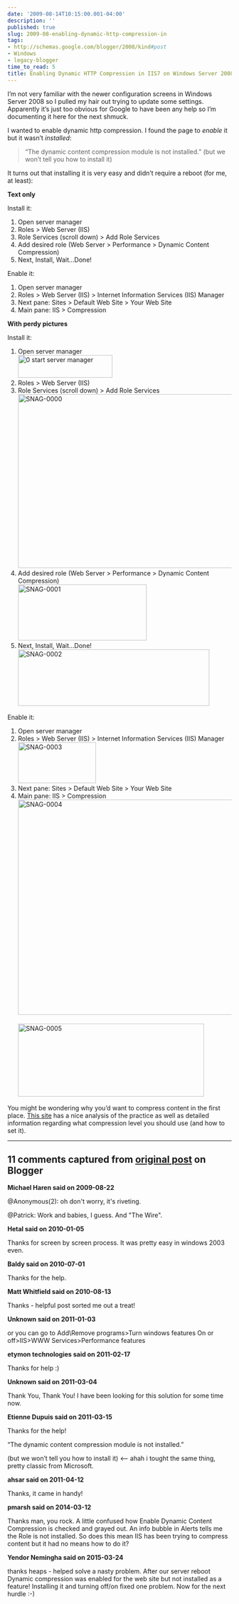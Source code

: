 ```yaml
---
date: '2009-08-14T10:15:00.001-04:00'
description: ''
published: true
slug: 2009-08-enabling-dynamic-http-compression-in
tags:
- http://schemas.google.com/blogger/2008/kind#post
- Windows
- legacy-blogger
time_to_read: 5
title: Enabling Dynamic HTTP Compression in IIS7 on Windows Server 2008
---
```


<p>I’m not very familiar with the newer configuration screens in Windows Server 2008 so I pulled my hair out trying to update some settings. Apparently it’s just too obvious for Google to have been any help so I’m documenting it here for the next shmuck.</p>  <p>I wanted to enable dynamic http compression. I found the page to <em>enable</em> it but it wasn’t <em>installed</em>:</p>  <blockquote>   <p>“The dynamic content compression module is not installed.” (but we won’t tell you how to install it)</p> </blockquote>  <p>It turns out that installing it is very easy and didn’t require a reboot (for me, at least):</p>  <p><strong>Text only</strong></p>  <p>Install it:</p>  <ol>   <li>Open server manager</li>    <li>Roles &gt; Web Server (IIS)</li>    <li>Role Services (scroll down) &gt; Add Role Services</li>    <li>Add desired role (Web Server &gt; Performance &gt; Dynamic Content Compression)</li>    <li>Next, Install, Wait…Done!</li> </ol>  <p>Enable it:</p>  <ol>   <li>Open server manager</li>    <li>Roles &gt; Web Server (IIS) &gt; Internet Information Services (IIS) Manager</li>    <li>Next pane: Sites &gt; Default Web Site &gt; Your Web Site</li>    <li>Main pane: IIS &gt; Compression</li> </ol>  <p><strong>With perdy pictures</strong></p>  <p>Install it:</p>  <ol>   <li>Open server manager     <br /><a href="http://lh3.ggpht.com/_IKD9WtY5kxU/SoVu9t5XwII/AAAAAAAAAe8/ET0YIX9YDeU/0%20start%20server%20manager%5B2%5D.png?imgmax=800"><img alt="0 start server manager" border="0" height="51" src="http://lh3.ggpht.com/_IKD9WtY5kxU/SoVwI9YuQcI/AAAAAAAAAfA/nxgLdFWMoko/0%20start%20server%20manager_thumb.png?imgmax=800" style="border-bottom: 0px; border-left: 0px; display: inline; border-top: 0px; border-right: 0px;" title="0 start server manager" width="212" /></a>      <br /></li>    <li>Roles &gt; Web Server (IIS)</li>    <li>Role Services (scroll down) &gt; Add Role Services     <br /><a href="http://lh4.ggpht.com/_IKD9WtY5kxU/SoVwKZ4BftI/AAAAAAAAAfE/rBQz1crywsY/s1600-h/SNAG-0000%5B10%5D.png"><img alt="SNAG-0000" border="0" height="391" src="http://lh6.ggpht.com/_IKD9WtY5kxU/SoVwLJKojoI/AAAAAAAAAfI/p05kFyp462U/SNAG-0000_thumb%5B6%5D.png?imgmax=800" style="border-bottom: 0px; border-left: 0px; display: inline; border-top: 0px; border-right: 0px;" title="SNAG-0000" width="644" /></a>      <br /></li>    <li>Add desired role (Web Server &gt; Performance &gt; Dynamic Content Compression)     <br /><a href="http://lh6.ggpht.com/_IKD9WtY5kxU/SoVwLbnjSPI/AAAAAAAAAfM/tw2kgJGE11o/s1600-h/SNAG-0001%5B3%5D.png"><img alt="SNAG-0001" border="0" height="126" src="http://lh6.ggpht.com/_IKD9WtY5kxU/SoVwLuYOtEI/AAAAAAAAAfQ/lgRIEWyhUsk/SNAG-0001_thumb%5B1%5D.png?imgmax=800" style="border-bottom: 0px; border-left: 0px; display: inline; border-top: 0px; border-right: 0px;" title="SNAG-0001" width="289" /></a>      <br /></li>    <li>Next, Install, Wait…Done!     <br /><a href="http://lh6.ggpht.com/_IKD9WtY5kxU/SoVwMWkzOcI/AAAAAAAAAfU/0nrUFvNdBWg/s1600-h/SNAG-0002%5B3%5D.png"><img alt="SNAG-0002" border="0" height="127" src="http://lh4.ggpht.com/_IKD9WtY5kxU/SoVwM3PbbiI/AAAAAAAAAfY/YjnWn_AnyCY/SNAG-0002_thumb%5B1%5D.png?imgmax=800" style="border-bottom: 0px; border-left: 0px; display: inline; border-top: 0px; border-right: 0px;" title="SNAG-0002" width="430" /></a></li> </ol>  <p>Enable it:</p>  <ol>   <li>Open server manager</li>    <li>Roles &gt; Web Server (IIS) &gt; Internet Information Services (IIS) Manager     <br /><a href="http://lh3.ggpht.com/_IKD9WtY5kxU/SoVwNM19vlI/AAAAAAAAAfc/QKLitvzy6LA/SNAG-0003%5B2%5D.png?imgmax=800"><img alt="SNAG-0003" border="0" height="92" src="http://lh5.ggpht.com/_IKD9WtY5kxU/SoVwOfEiu8I/AAAAAAAAAfg/EMuaWDP3sFU/SNAG-0003_thumb.png?imgmax=800" style="border-bottom: 0px; border-left: 0px; display: inline; border-top: 0px; border-right: 0px;" title="SNAG-0003" width="175" /></a>      <br /></li>    <li>Next pane: Sites &gt; Default Web Site &gt; Your Web Site</li>    <li>Main pane: IIS &gt; Compression     <br /><a href="http://lh3.ggpht.com/_IKD9WtY5kxU/SoVwO-RukqI/AAAAAAAAAfk/r_R9KWbZix4/SNAG-0004%5B3%5D.png?imgmax=800"><img alt="SNAG-0004" border="0" height="484" src="http://lh4.ggpht.com/_IKD9WtY5kxU/SoVxaZL5hwI/AAAAAAAAAfo/N3tih3uVqT4/SNAG-0004_thumb%5B1%5D.png?imgmax=800" style="border-bottom: 0px; border-left: 0px; display: inline; border-top: 0px; border-right: 0px;" title="SNAG-0004" width="529" /></a>      <br />      <br /><a href="http://lh6.ggpht.com/_IKD9WtY5kxU/SoVxa4H5_HI/AAAAAAAAAfs/eHOMIrqNd2A/s1600-h/SNAG-0005%5B3%5D.png"><img alt="SNAG-0005" border="0" height="164" src="http://lh4.ggpht.com/_IKD9WtY5kxU/SoVxbVs91lI/AAAAAAAAAfw/-MS1wQpjN_M/SNAG-0005_thumb%5B1%5D.png?imgmax=800" style="border-bottom: 0px; border-left: 0px; display: inline; border-top: 0px; border-right: 0px;" title="SNAG-0005" width="418" /></a> </li> </ol>  <p></p>  <p></p>  <p></p>  <p></p>  <p></p>  <p></p>  <p>You might be wondering why you’d want to compress content in the first place. <a href="http://weblogs.asp.net/owscott/archive/2009/02/22/iis-7-compression-good-bad-how-much.aspx">This site</a> has a nice analysis of the practice as well as detailed information regarding what compression level you should use (and how to set it).</p>

---

## 11 comments captured from [original post](https://blog.wassupy.com/2009/08/enabling-dynamic-http-compression-in.html) on Blogger

**Michael Haren said on 2009-08-22**

@Anonymous(2): oh don't worry, it's riveting.

@Patrick: Work and babies, I guess. And &quot;The Wire&quot;.

**Hetal said on 2010-01-05**

Thanks for screen by screen process. It was pretty easy in windows 2003 even.

**Baldy said on 2010-07-01**

Thanks for the help.

**Matt Whitfield said on 2010-08-13**

Thanks - helpful post sorted me out a treat!

**Unknown said on 2011-01-03**

or you can go to Add\Remove programs&gt;Turn windows features On or off&gt;IIS&gt;WWW Services&gt;Performance features

**etymon technologies said on 2011-02-17**

Thanks for help :)

**Unknown said on 2011-03-04**

Thank You, Thank You! I have been looking for this solution for some time now.

**Etienne Dupuis said on 2011-03-15**

Thanks for the help!

“The dynamic content compression module is not installed.” 

(but we won’t tell you how to install it) &lt;-- ahah i tought the same thing, pretty classic from Microsoft.

**ahsar said on 2011-04-12**

Thanks, it came in handy!

**pmarsh said on 2014-03-12**

Thanks man, you rock.  A little confused how Enable Dynamic Content Compression is checked and grayed out.  An info bubble in Alerts tells me the Role is not installed.  So does this mean IIS has been trying to compress content but it had no means how to do it?

**Yendor Nemingha said on 2015-03-24**

thanks heaps - helped solve a nasty problem. After our server reboot Dynamic compression was enabled for the web site but not installed as a feature! Installing it and turning off/on fixed one problem. Now for the next hurdle :-)

